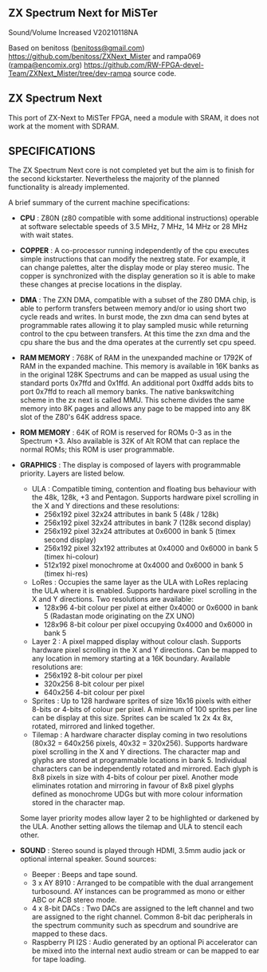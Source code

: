 ## ZX Spectrum Next for MiSTer
Sound/Volume Increased V20210118NA

Based on benitoss (benitoss@gmail.com) https://github.com/benitoss/ZXNext_Mister  and  rampa069 (rampa@encomix.org) https://github.com/RW-FPGA-devel-Team/ZXNext_Mister/tree/dev-rampa source code.


## ZX Spectrum Next

This port of ZX-Next to MiSTer FPGA, need a module with SRAM, it does not
work at the moment with SDRAM.


## SPECIFICATIONS

The ZX Spectrum Next core is not completed yet but the aim is to finish for the second kickstarter.  Nevertheless the majority of the planned functionality is already implemented.

A brief summary of the current machine specifications:

* **CPU** : Z80N (z80 compatible with some additional instructions) operable at software selectable speeds of 3.5 MHz, 7 MHz, 14 MHz or 28 MHz with wait states.
* **COPPER** : A co-processor running independently of the cpu executes simple instructions that can modify the nextreg state.  For example, it can change palettes, alter the display mode or play stereo music.  The copper is synchronized with the display generation so it is able to make these changes at precise locations in the display.
* **DMA** : The ZXN DMA, compatible with a subset of the Z80 DMA chip, is able to perform transfers between memory and/or io using short two cycle reads and writes.  In burst mode, the zxn dma can send bytes at programmable rates allowing it to play sampled music while returning control to the cpu between transfers.  At this time the zxn dma and the cpu share the bus and the dma operates at the currently set cpu speed.
*  **RAM MEMORY** : 768K of RAM in the unexpanded machine or 1792K of RAM in the expanded machine.   This memory is available in 16K banks as in the original 128K Spectrums and can be mapped as usual using the standard ports 0x7ffd and 0x1ffd.   An additional port 0xdffd adds bits to port 0x7ffd to reach all memory banks.  The native bankswitching scheme in the zx next is called MMU.  This scheme divides the same memory into 8K pages and allows any page to be mapped into any 8K slot of the Z80's 64K address space.
*  **ROM MEMORY** : 64K of ROM is reserved for ROMs 0-3 as in the Spectrum +3.  Also available is 32K of Alt ROM that can replace the normal ROMs; this ROM is user programmable.
* **GRAPHICS** : The display is composed of layers with programmable priority.  Layers are listed below.
	* ULA : Compatible timing, contention and floating bus behaviour with the 48k, 128k, +3 and Pentagon.  Supports hardware pixel scrolling in the X and Y directions and these resolutions:
		* 256x192 pixel 32x24 attributes in bank 5 (48k / 128k)
		* 256x192 pixel 32x24 attributes in bank 7 (128k second display)
		* 256x192 pixel 32x24 attributes at 0x6000 in bank 5 (timex second display)
		* 256x192 pixel 32x192 attributes at 0x4000 and 0x6000 in bank 5 (timex hi-colour)
		* 512x192 pixel monochrome at 0x4000 and 0x6000 in bank 5 (timex hi-res)
	* LoRes : Occupies the same layer as the ULA with LoRes replacing the ULA where it is enabled.  Supports hardware pixel scrolling in the X and Y directions.  Two resolutions are available:
		* 128x96 4-bit colour per pixel at either 0x4000 or 0x6000 in bank 5 (Radastan mode originating on the ZX UNO)
		* 128x96 8-bit colour per pixel occupying 0x4000 and 0x6000 in bank 5
	* Layer 2 : A pixel mapped display without colour clash.  Supports hardware pixel scrolling in the X and Y directions.  Can be mapped to any location in memory starting at a 16K boundary.  Available resolutions are:
		* 256x192 8-bit colour per pixel
		* 320x256 8-bit colour per pixel
		* 640x256 4-bit colour per pixel
	* Sprites : Up to 128 hardware sprites of size 16x16 pixels with either 8-bits or 4-bits of colour per pixel.  A minimum of 100 sprites per line can be display at this size.  Sprites can be scaled 1x 2x 4x 8x, rotated, mirrored and linked together.
	* Tilemap : A hardware character display coming in two resolutions (80x32 = 640x256 pixels, 40x32 = 320x256).  Supports hardware pixel scrolling in the X and Y directions.  The character map and glyphs are stored at programmable locations in bank 5.  Individual characters can be independently rotated and mirrored.  Each glyph is 8x8 pixels in size with 4-bits of colour per pixel.  Another mode eliminates rotation and mirroring in favour of 8x8 pixel glyphs defined as monochrome UDGs but with more colour information stored in the character map.

	Some layer priority modes allow layer 2 to be highlighted or darkened by the ULA.  Another setting allows the tilemap and ULA to stencil each other.
* **SOUND** : Stereo sound is played through HDMI, 3.5mm audio jack or optional internal speaker.  Sound sources:
	* Beeper : Beeps and tape sound.
	* 3 x AY 8910 : Arranged to be compatible with the dual arrangement turbosound.  AY instances can be programmed as mono or either ABC or ACB stereo mode.
	* 4 x 8-bit DACs : Two DACs are assigned to the left channel and two are assigned to the right channel.  Common 8-bit dac peripherals in the spectrum community such as specdrum and soundrive are mapped to these dacs.
	* Raspberry PI I2S : Audio generated by an optional Pi accelerator can be mixed into the internal next audio stream or can be mapped to ear for tape loading.


